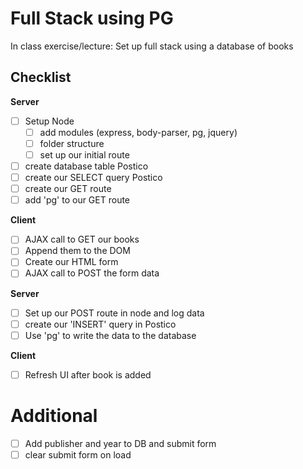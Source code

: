 # Full Stack using PG
In class exercise/lecture:
Set up full stack using a database of books

## Checklist
**Server**
- [ ] Setup Node
  - [ ] add modules (express, body-parser, pg, jquery)
  - [ ] folder structure
  - [ ] set up our initial route
- [ ] create database table Postico
- [ ] create our SELECT query Postico
- [ ] create our GET route
- [ ] add 'pg' to our GET route

**Client**
- [ ] AJAX call to GET our books
- [ ] Append them to the DOM
- [ ] Create our HTML form
- [ ] AJAX call to POST the form data

**Server**
- [ ] Set up our POST route in node and log data
- [ ] create our 'INSERT' query in Postico
- [ ] Use 'pg' to write the data to the database

**Client**
- [ ] Refresh UI after book is added

# Additional
- [ ] Add publisher and year to DB and submit form
- [ ] clear submit form on load
